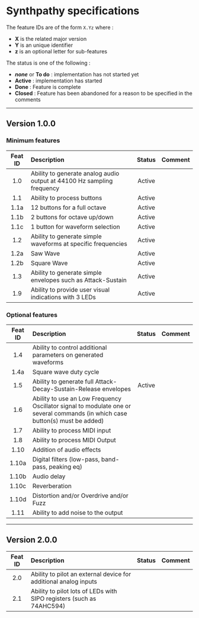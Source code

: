 # Synthpathy specifications

The feature IDs are of the form `X.Yz` where :
- **X** is the related major version
- **Y** is an unique identifier
- **z** is an optional letter for sub-features

The status is one of the following :
- ***none*** or **To do** : implementation has not started yet
- **Active** : implementation has started
- **Done** : Feature is complete
- **Closed** : Feature has been abandoned for a reason to be specified in the comments


----------------------------------------------------------------------------------------------------

## Version 1.0.0

### Minimum features

| Feat ID | Description                                                         | Status | Comment |
|:-------:|:--------------------------------------------------------------------|:------:|:--------|
|1.0      |Ability to generate analog audio output at 44100 Hz sampling frequency |Active
|1.1      |Ability to process buttons                                           |Active
|  1.1a   |12 buttons for a full octave                                         |Active
|  1.1b   |2 buttons for octave up/down                                         |Active
|  1.1c   |1 button for waveform selection                                      |Active
|1.2      |Ability to generate simple waveforms at specific frequencies         |Active
|  1.2a   |Saw Wave                                                             |Active
|  1.2b   |Square Wave                                                          |Active
|1.3      |Ability to generate simple envelopes such as Attack-Sustain          |Active
|1.9      |Ability to provide user visual indications with 3 LEDs               |Active


### Optional features

| Feat ID | Description                                                         | Status | Comment |
|:-------:|:--------------------------------------------------------------------|:------:|:--------|
|1.4      |Ability to control additional parameters on generated waveforms      |
|  1.4a   |Square wave duty cycle                                               |
|1.5      |Ability to generate full Attack-Decay-Sustain-Release envelopes      |Active
|1.6      |Ability to use an Low Frequency Oscillator signal to modulate one or several commands (in which case button(s) must be added)
|1.7      |Ability to process MIDI input
|1.8      |Ability to process MIDI Output
|1.10     |Addition of audio effects
|  1.10a  |Digital filters (low-pass, band-pass, peaking eq)
|  1.10b  |Audio delay
|  1.10c  |Reverberation
|  1.10d  |Distortion and/or Overdrive and/or Fuzz
|1.11     |Ability to add noise to the output


----------------------------------------------------------------------------------------------------

## Version 2.0.0

| Feat ID | Description                                                         | Status | Comment |
|:-------:|:--------------------------------------------------------------------|:------:|:--------|
|2.0      |Ability to pilot an external device for additional analog inputs
|2.1      |Ability to pilot lots of LEDs with SIPO registers (such as 74AHC594)